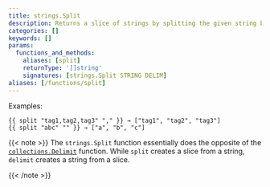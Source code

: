 ```yaml
---
title: strings.Split
description: Returns a slice of strings by splitting the given string by a delimiter.
categories: []
keywords: []
params:
  functions_and_methods:
    aliases: [split]
    returnType: '[]string'
    signatures: [strings.Split STRING DELIM]
aliases: [/functions/split]
---
```


Examples:

```go-html-template
{{ split "tag1,tag2,tag3" "," }} → ["tag1", "tag2", "tag3"]
{{ split "abc" "" }} → ["a", "b", "c"]
```

{{< note >}}
The `strings.Split` function essentially does the opposite of the [`collections.Delimit`] function. While `split` creates a slice from a string, `delimit` creates a string from a slice.

[`collections.Delimit`]: /functions/collections/delimit/
{{< /note >}}

